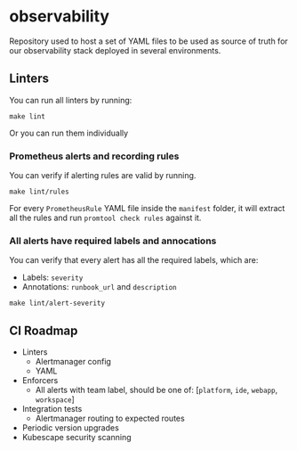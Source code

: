 # observability

Repository used to host a set of YAML files to be used as source of truth for our observability stack deployed in several environments.

## Linters

You can run all linters by running:

```
make lint
```

Or you can run them individually

### Prometheus alerts and recording rules

You can verify if alerting rules are valid by running.

```
make lint/rules
```

For every `PrometheusRule` YAML file inside the `manifest` folder, it will extract all the rules and run `promtool check rules` against it.

### All alerts have required labels and annocations

You can verify that every alert has all the required labels, which are:
* Labels: `severity`
* Annotations: `runbook_url` and `description`

```
make lint/alert-severity
```


## CI Roadmap

* Linters
    * Alertmanager config
    * YAML
* Enforcers
    * All alerts with team label, should be one of: [`platform`, `ide`, `webapp`, `workspace`]
* Integration tests
    * Alertmanager routing to expected routes
* Periodic version upgrades
* Kubescape security scanning
